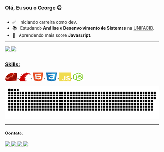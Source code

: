 ### Olá, Eu sou o George 😊
## 

- ✅ &nbsp; Iniciando  carreira como dev.
- 📚 &nbsp; Estudando **Análise e Desenvolvimento de Sistemas** na <a href="https://www.wyden.com.br/unifacid">UNIFACID</a>.
- 🚀 &nbsp; Aprendendo mais sobre **Javascript**.
 --- 
 
  <div>
  <a href="https://github.com/GeorgePires">
  <img height="150em" src="https://github-readme-stats.vercel.app/api?username=GeorgePires&show_icons=true&theme=nightowl&include_all_commits=true&count_private=true"/>
  <img height="150em" src="https://github-readme-stats.vercel.app/api/top-langs/?username=GeorgePires&layout=compact&langs_count=7&theme=nightowl"/>
  </div>
  
##
  <h3> Skills: </h3> 
  <div style="display: inline_block">
  <img align="center" alt="Ruby" height="30" width="40" src="https://raw.githubusercontent.com/devicons/devicon/master/icons/ruby/ruby-original.svg">
  <img align="center" alt="Rails" height="30" width="40" src="https://raw.githubusercontent.com/devicons/devicon/master/icons/rails/rails-plain.svg">
  <img align="center" alt="HTML" height="30" width="40" src="https://raw.githubusercontent.com/devicons/devicon/master/icons/html5/html5-original.svg">
  <img align="center" alt="CSS" height="30" width="40" src="https://raw.githubusercontent.com/devicons/devicon/master/icons/css3/css3-original.svg">
  <img align="center" alt="Js" height="30" width="40" src="https://raw.githubusercontent.com/devicons/devicon/master/icons/javascript/javascript-plain.svg">
  <img align="center" alt="Node" height="30" width="40" src="https://raw.githubusercontent.com/devicons/devicon/master/icons/nodejs/nodejs-original.svg">
   </div>

  
  ![Snake animation](https://github.com/GeorgePires/georgePires/blob/output/github-contribution-grid-snake.svg)
 
 ---
 
  <h4> Contato: </h4>
  <div>
  <a href="https://www.instagram.com/acld.sa" target="_blank">
  <img src="https://img.shields.io/badge/-Instagram-%23E4405F?style=for-the-badge&logo=instagram&logoColor=white" target="_blank"/>
  <a href="https://t.me/AclldSA" target="_blank">
  <img src="https://img.shields.io/badge/Telegram-2CA5E0?style=for-the-badge&logo=telegram&logoColor=white" target="_blank"/>
  <a href="https://discord.com/#3490" target="_blank">
  <img src="https://img.shields.io/badge/Discord-7289DA?style=for-the-badge&logo=discord&logoColor=white" target="_blank"/>
  <a href="https://www.linkedin.com/in/georgeasp-pi/" target="_blank">
  <img src="https://img.shields.io/badge/-LinkedIn-%230077B5?style=for-the-badge&logo=linkedin&logoColor=white" target="_blank"/>
  </div>
  
 
  
